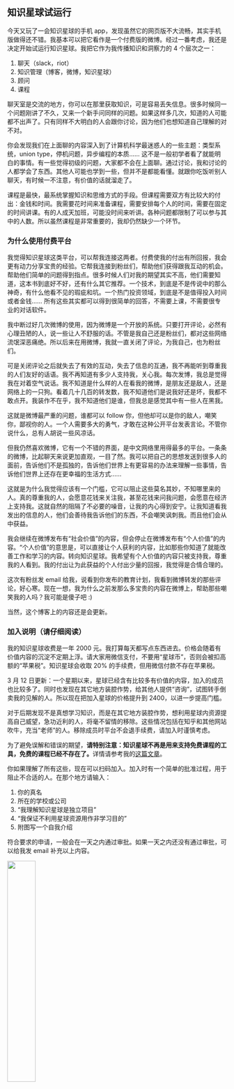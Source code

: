 <div class="inner">
<h2>知识星球试运行</h2>
<p>今天又玩了一会知识星球的手机 app，发现虽然它的网页版不大流畅，其实手机版做得还不错。我基本可以把它看作是一个付费版的微博。经过一番考虑，我还是决定开始试运行知识星球。我把它作为我传播知识和洞察力的 4 个层次之一：</p>
<ol>
<li>聊天（slack，riot）</li>
<li>知识管理（博客，微博，知识星球）</li>
<li>顾问</li>
<li>课程</li>
</ol>
<p>聊天室是交流的地方，你可以在那里获取知识，可是容易丢失信息。很多时候同一个问题刚讲了不久，又来一个新手问同样的问题。如果这样多几次，知道的人可能都不出声了。只有同样不大明白的人会跟你讨论，因为他们也想知道自己理解的对不对。</p>
<p>你会发现我们在上面聊的内容深入到了计算机科学最迷惑人的一些主题：类型系统，union type，停机问题，异步编程的本质…… 这不是一般初学者看了就能明白的事情。有一些觉得初级的问题，大家都不会在上面聊。通过讨论，我和讨论的人都学会了东西。其他人可能也学到一些，但并不是都能看懂。就跟你吃饭听别人聊天，有时候一不注意，有价值的话就溜走了。</p>
<p>课程是最快，最系统掌握知识和思维方式的手段。但课程需要双方有比较大的付出：金钱和时间。我需要花时间来准备课程，需要安排每个人的时间，需要在固定的时间讲课。有的人成天加班，可能没时间来听讲。各种问题都限制了可以参与其中的人数。所以虽然课程是非常重要的，我却仍然缺少一个环节。</p>
<h3 id="为什么使用付费平台">为什么使用付费平台</h3>
<p>我觉得知识星球这类平台，可以帮我连接这两者。付费使我的付出有所回报，我会更有动力分享宝贵的经验。它帮我连接到粉丝们，帮助他们获得跟我互动的机会。帮助他们简单的问题得到指点。很多时候人们对我的期望其实不高，他们需要知道，这本书到底好不好，还有什么其它推荐。一个技术，到底是不是传说中的那么神奇，有什么他看不见的瑕疵和坑。一个热门投资领域，到底是不是值得投入时间或者金钱…… 所有这些其实都可以得到很简单的回答，不需要上课，不需要很专业的对话软件。</p>
<p>我中断过好几次微博的使用，因为微博是一个开放的系统。只要打开评论，必然有心理丑陋的人，说一些让人不舒服的话。不管是我自己还是粉丝们，都对这些网络流氓深恶痛绝。所以后来在用微博，我就一直关闭了评论，为我自己，也为粉丝们。</p>
<p>可是关闭评论之后就失去了有效的互动，失去了信息的互通，我不再能听到尊重我的人们友好的话语。我不再知道有多少人支持我，关心我。每次发博，我总是觉得我在对着空气说话。我不知道是什么样的人在看我的微博，是朋友还是敌人，还是网络上的一只狗。看着几十几百的转发数，我不知道他们是说我好还是坏，我都不敢点开。我装作不在乎，我不知道他们是谁，但我总是感觉其中有一些人在黑我。</p>
<p>这就是微博最严重的问题，谁都可以 follow 你，但他却可以是你的敌人，嘲笑你，鄙视你的人。一个人需要多大的勇气，才敢在这种公开平台发表言论。不管你说什么，总有人胡说一些风凉话。</p>
<p>但我仍然喜欢微博，它有一个不错的界面，是中文网络里用得最多的平台。一条条的微博，比起聊天来说更加直观，一目了然。我可以把自己的思想发送到很多人的面前，告诉他们不是孤独的，告诉他们世界上有更容易的办法来理解一些事情，告诉他们世界上还存在更幸福的生活方式……</p>
<p>这就是为什么我觉得应该有一个门槛，它可以阻止这些莫名其妙，不知哪里来的人。真的尊重我的人，会愿意花钱来关注我，甚至花钱来问我问题，会愿意在经济上支持我。这就自然的阻隔了不必要的噪音，让我的内心得到安宁。让我知道看我发出的信息的人，他们会善待我告诉他们的东西，不会嘲笑讽刺我。而且他们会从中获益。</p>
<p>我会继续在微博发布有“社会价值”的内容，但会停止在微博发布有“个人价值”的内容。“个人价值”的意思是，可以直接让个人获利的内容，比如那些你知道了就能改善工作和学习的内容。转向知识星球。我希望有个人价值的内容只被支持我，尊重我的人看到。我的付出让为此获益的个人付出少量的回报，我觉得是合情合理的。</p>
<p>这次有粉丝发 email 给我，说看到你发布的教育计划，我看到微博转发的那些评论，好心寒。现在一想，我为什么之前发那么多宝贵的内容在微博上，帮助那些嘲笑我的人吗？我可能是傻子吧 :)</p>
<p>当然，这个博客上的内容还是会更新。</p>
<h3 id="加入说明请仔细阅读">加入说明（请仔细阅读）</h3>
<p>我的知识星球收费是一年 2000 元。我打算每天都写点东西进去。价格会随着有价值内容的沉淀不定期上浮。请大家用微信支付，不要用“星球币”，否则会被扣高额的“苹果税”。知识星球会收取 20% 的手续费，但用微信付款不存在苹果税。</p>
<p>3 月 12 日更新：一个星期以来，星球已经含有比较多有价值的内容，加入的成员也比较多了。同时也发现在其它地方装腔作势，给其他人提供“咨询”，试图转手倒卖我的见解的人。所以现在把加入星球的价格提升到 2400，以进一步提高门槛。</p>
<p>对于后期发现不是真想学习知识，而是在其它地方装腔作势，想利用星球内资源提高自己威望，急功近利的人，将毫不留情的移除。这些情况包括在知乎和其他网站吹牛，充当“老师”的人。移除成员时平台不会退手续费，请加入时谨慎考虑。</p>
<p>为了避免误解和错误的期望，<strong>请特别注意：知识星球不再是用来支持免费课程的工具，免费的课程已经不存在了。</strong>详情请参考我的<a href="http://www.yinwang.org/blog-cn/2020/03/04/changes">这篇文章</a>。</p>
<p>你如果理解了所有这些，现在可以扫码加入。加入时有一个简单的批准过程，用于阻止不合适的人。在那个地方请输入：</p>
<ol>
<li>你的真名</li>
<li>所在的学校或公司</li>
<li>“我理解知识星球是独立项目”</li>
<li>“我保证不利用星球资源用作非学习目的”</li>
<li>附图写一个自我介绍</li>
</ol>
<p>符合要求的申请，一般会在一天之内通过审批。如果一天之内还没有通过审批，可以给我发 email 补充以上内容。</p>
<p><img src="http://www.yinwang.org/images/zsxq.jpg" width="36%" /></p>
</div>
<!--
<div class="ad-banner" style="margin-top: 5px">
<script async src="//pagead2.googlesyndication.com/pagead/js/adsbygoogle.js"></script>
<ins class="adsbygoogle"
                    style="display:inline-block;width:100%;height:90px"
                    data-ad-client="ca-pub-1331524016319584"
                    data-ad-slot="6657867155"></ins>
<script>(adsbygoogle = window.adsbygoogle || []).push({});</script>
</div>
<script data-ad-client="ca-pub-1331524016319584" async
            src="https://pagead2.googlesyndication.com/pagead/js/adsbygoogle.js">
</script>
        -->
    